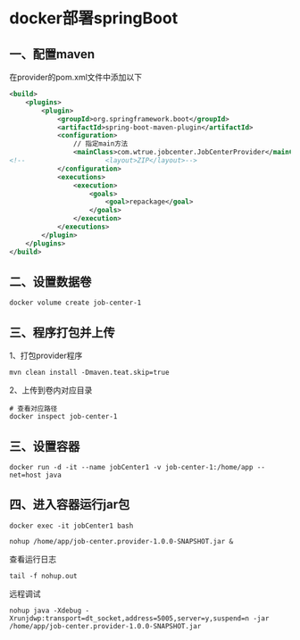 # docker部署springBoot

## 一、配置maven
在provider的pom.xml文件中添加以下
```xml
<build>
    <plugins>
        <plugin>
            <groupId>org.springframework.boot</groupId>
            <artifactId>spring-boot-maven-plugin</artifactId>
            <configuration>
                // 指定main方法
                <mainClass>com.wtrue.jobcenter.JobCenterProvider</mainClass>
<!--                    <layout>ZIP</layout>-->
            </configuration>
            <executions>
                <execution>
                    <goals>
                        <goal>repackage</goal>
                    </goals>
                </execution>
            </executions>
        </plugin>
    </plugins>
</build>
```

## 二、设置数据卷
```shell
docker volume create job-center-1
```

## 三、程序打包并上传
1、打包provider程序
```shell
mvn clean install -Dmaven.teat.skip=true
```
2、上传到卷内对应目录
```shell
# 查看对应路径
docker inspect job-center-1
```

## 三、设置容器
```shell
docker run -d -it --name jobCenter1 -v job-center-1:/home/app --net=host java
```

## 四、进入容器运行jar包
```shell
docker exec -it jobCenter1 bash

nohup /home/app/job-center.provider-1.0.0-SNAPSHOT.jar &
```

查看运行日志
```shell
tail -f nohup.out
```


远程调试
```shell
nohup java -Xdebug -Xrunjdwp:transport=dt_socket,address=5005,server=y,suspend=n -jar /home/app/job-center.provider-1.0.0-SNAPSHOT.jar
```